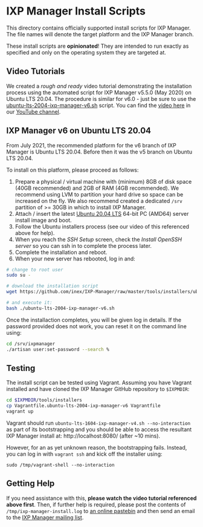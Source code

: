 # IXP Manager Install Scripts

This directory contains officially supported install scripts for IXP Manager. The file names will denote the target platform and the IXP Manager branch.

These install scripts are **opinionated**! They are intended to run exactly as specified and only on the operating system they are targeted at.

## Video Tutorials

We created a *rough and ready* video tutorial demonstrating the installation process using the automated script for IXP Manager v5.5.0 (May 2020) on Ubuntu LTS 20.04. The procedure is similar for v6.0 - just be sure to use the [ubuntu-lts-2004-ixp-manager-v6.sh](https://github.com/inex/IXP-Manager/blob/release-v6/tools/installers/ubuntu-lts-2004-ixp-manager-v6.sh) script. You can find the [video here](https://www.youtube.com/watch?v=U123-E8D-AI) in our [YouTube channel](https://www.youtube.com/channel/UCeW2fmMTBtE4fnlmg-2-evA).

## IXP Manager v6 on Ubuntu LTS 20.04

From July 2021, the recommended platform for the v6 branch of IXP Manager is Ubuntu LTS 20.04. Before then it was the v5 branch on Ubuntu LTS 20.04.

To install on this platform, please proceed as follows:

1. Prepare a physical / virtual machine with (minimum) 8GB of disk space (40GB recommended) and 2GB of RAM (4GB recommended). We recommend using LVM to partition your hard drive so space can be increased on the fly. We also recommend created a dedicated `/srv` partition of >= 30GB in which to install IXP Manager.
2. Attach / insert the latest [Ubuntu 20.04 LTS](http://releases.ubuntu.com/20.04/) 64-bit PC (AMD64) server install image and boot.
3. Follow the Ubuntu installers process (see our video of this referenced above for help).
4. When you reach the *SSH Setup* screen, check the *Install OpenSSH server* so you can ssh in to complete the process later.
5. Complete the installation and reboot.
6. When your new server has rebooted, log in and: 

```bash
# change to root user
sudo su -

# download the installation script
wget https://github.com/inex/IXP-Manager/raw/master/tools/installers/ubuntu-lts-2004-ixp-manager-v6.sh

# and execute it:
bash ./ubuntu-lts-2004-ixp-manager-v6.sh
```

Once the installaction completes, you will be given log in details. If the password provided does not work, you can reset it on the command line using:

```sh
cd /srv/ixpmanager
./artisan user:set-password --search %
```


## Testing

The install script can be tested using Vagrant. Assuming you have Vagrant installed and have cloned the IXP Manager GitHub repository to `$IXPMDIR`:

```bash
cd $IXPMDIR/tools/installers
cp Vagrantfile.ubuntu-lts-2004-ixp-manager-v6 Vagrantfile
vagrant up
```

Vagrant should run `ubuntu-lts-1604-ixp-manager-v4.sh --no-interaction` as part of its bootstrapping and you should be able to access the resultant IXP Manager install at: http://localhost:8080/ (after ~10 mins).

However, for an as yet unknown reason, the bootstrapping fails. Instead, you can log in with `vagrant ssh` and kick off the installer using:

    sudo /tmp/vagrant-shell --no-interaction



## Getting Help

If you need assistance with this, **please watch the video tutorial referenced above first**. Then, if further help is required, please post the contents of `/tmp/ixp-manager-install.log` to [an online pastebin](https://pastebin.ibn.ie/) and then send an email to the [IXP Manager mailing list](https://www.inex.ie/mailman/listinfo/ixpmanager).
    
   
